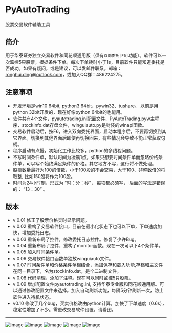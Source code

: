 # PyAutoTrading
股票交易软件辅助工具

## 简介
用于华泰证券独立交易软件和同花顺通用版（须有`双向委托[F6]`功能）。软件可以一次监控5只股票，根据条件下单。每次下单耗时小于1s，目前软件只能知道委托是否成功。如果有疑问，或是建议，可以发邮件联系。邮箱：ronghui.ding@outlook.com，或加入QQ群：486224275。

## 注意事项
* 开发环境是win10 64bit, python3 64bit、pywin32、tushare。 以前是用python 32bit开发的，现在好像python 64bit的也能用。
* 软件共有4个文件，pyautotrading.ini配置文件，PyAutoTrading.pyw主程序，stockInfo.dat存盘文件，winguiauto.py是封装的winapi函数。
* 交易软件启动后，按F6，进入双向委托界面，启动本程序后，不要再切换到其它界面。切换到其他界面后即使再切换回来，有些情况会导致不能正常获取句柄。
* 程序启动有点慢，初始化工作比较多，python的多线程问题。
* 不写时间条件单，默认时间为凌晨1点。如果只想要时间条件单而忽略价格条件单，可以写个始终满足条件的价格。其它地方不写，这行将不做处理。
* 股票数量最好为100的倍数，小于100股的不会交易，大于100、非整数倍的将取整, 比如150股将作为100股。
* 时间为24小时制，形式为 “时：分：秒”， 每项都必须写， 后面的写法是错误的： “13：30” 。

## 版本
* v 0.01 修正了股票价格实时显示问题。
* v 0.02 重构了交易软件接口，目前在最小化状态下也可以下单，下单速度加快，增加委托日志。
* v 0.03 重新布局了控件，修改委托日志控件。修复了少许Bug。
* v 0.04 重新布局了控件，重构了monitor函数。现在一次可以下4个条件单。
* v 0.05 加入时间条件单。
* v 0.06 交易软件接口函数单独放winguiauto文件。
* v 0.07 时间条件单和价格条件单相结合，添加保存和载入功能,存档和主文件在同一目录下，名为stockInfo.dat，是个二进制文件。	
* v 0.08 代码清理，添加了注释。现在可以同时监控5只股票。
* v 0.09 增加配置文件pyautotrading.ini,		支持华泰专业版和同花顺通用版。可以通过修改配置文件来选择。加入自动刷新功能，每隔5分钟刷新一次，防止软件进入待机状态。
* v0.10 修改了几个bug，买卖价格改由python计算，加快了下单速度（0.6s），稳定性增加了不少。需更改交易软件设置，请看图。


-----------------------------------
![image](https://github.com/drongh/PyAutoTrading/raw/master/Logo/setting1.png)
![image](https://github.com/drongh/PyAutoTrading/raw/master/Logo/setting2.png)
![image](https://github.com/drongh/PyAutoTrading/raw/master/Logo/setting3.png)
![image](https://github.com/drongh/PyAutoTrading/raw/master/Logo/setting4.png)
![image](https://github.com/drongh/PyAutoTrading/raw/master/Logo/trading.png)